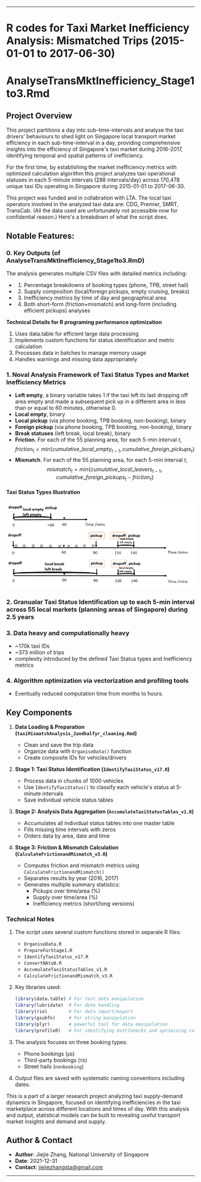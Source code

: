 
---

# R codes for Taxi Market Inefficiency Analysis: Mismatched Trips (2015-01-01 to 2017-06-30)
# AnalyseTransMktInefficiency_Stage1to3.Rmd 

## Project Overview
This project partitions a day into sub-time-intervals and analyse the taxi drivers’ behaviours to shed light on Singapore local transport market efficiency in each sub-time-interval in a day, providing comprehensive insights into the efficiency of Singapore's taxi market during 2016-2017, identifying temporal and spatial patterns of inefficiency.

For the first time, by establishing the market inefficiency metrics with optimized calculation algorithm this project analyzes taxi operational statuses in each 5-minute intervals (288 intervals/day) across 170,478 unique taxi IDs operating in Singapore during 2015-01-01 to 2017-06-30.

This project was funded and in collabration with LTA. The local taxi operators involved in the analyzed taxi data are: CDG, Premier, SMRT, TransCab. (All the data used are unfortunately not accessible now for confidential reason.) Here's a breakdown of what the script does.

## Notable Features:

### 0. Key Outputs (of AnalyseTransMktInefficiency_Stage1to3.RmD)

The analysis generates multiple CSV files with detailed metrics including:
 - 1. Percentage breakdowns of booking types (phone, TPB, street hail)
 - 2. Supply composition (local/foreign pickups, empty cruising, breaks)
 - 3. Inefficiency metrics by time of day and geographical area
 - 4. Both short-form (friction+mismatch) and long-form (including efficient pickups) analyses

**Technical Details for R programing performance optimization**
1. Uses data.table for efficient large data processing
2. Implements custom functions for status identification and metric calculation
3. Processes data in batches to manage memory usage
4. Handles warnings and missing data appropriately

### 1. Noval Analysis Framework of Taxi Status Types and Market Inefficiency Metrics
- **Left empty**, a binary variable takes 1 if the taxi left its last dropping off area empty and made a subsequent pick up in a different area in less than or equal to 60 minutes, otherwise 0.
- **Local empty**, binary
- **Local pickup** (via phone booking, TPB booking, non-booking), binary
- **Foreign pickup** (via phone booking, TPB booking, non-booking), binary
- **Break statuses** (left break, local break), binary
- **Friction**. For each of the 55 planning area, for each 5-min interval $t$,
$$
  friction_t = min\{cumulative\_local\_empty_{t-1}, cumulative\_foreign\_pickups_{t}\}
$$
- **Mismatch**. For each of the 55 planning area, for each 5-min interval $t$,
$$
  mismatch_t = min\{cumulative\_local\_leavers_{t-1}, cumulative\_foreign\_pickups_{t} - friction_t\}
$$
#### Taxi Status Types Illustration

![Illustration of Taxi Status Types](./figs/graph_def.png)

### 2. Granualar Taxi Status Identification up to each 5-min interval across 55 local markets (planning areas of Singapore) during 2.5 years

### 3. Data heavy and computationally heavy
- ~170k taxi IDs
- ~373 million of trips
- complexity introduced by the defined Taxi Status types and Inefficiency metrics 

### 4. Algorithm optimization via vectorization and profiling tools
- Eventually reduced computation time from months to hours.

## Key Components

1. **Data Loading & Preparation (`taxiMismatchAnalysis_2andhalfyr_cleaning.Rmd`)**
   - Clean and save the trip data
   - Organize data with `OrganiseData()` function
   - Create composite IDs for vehicles/drivers

2. **Stage 1: Taxi Status Identification (`IdentifyTaxiStatus_v17.R`)**
   - Process data in chunks of 1000 vehicles
   - Use `IdentifyTaxiStatus()` to classify each vehicle's status at 5-minute intervals
   - Save individual vehicle status tables

3. **Stage 2: Analysis Data Aggregation (`AccumulateTaxiStatusTables_v1.R`)**
   - Accumulates all individual status tables into one master table
   - Fills missing time intervals with zeros
   - Orders data by area, date and time

4. **Stage 3: Friction & Mismatch Calculation (`CalculateFrictionandMismatch_v3.R`)**
   - Computes friction and mismatch metrics using `CalculateFrictionandMismatch()`
   - Separates results by year (2016, 2017)
   - Generates multiple summary statistics:
     * Pickups over time/area (%)
     * Supply over time/area (%)
     * Inefficiency metrics (short/long versions)

### Technical Notes

1. The script uses several custom functions stored in separate R files:
   - `OrganiseData.R`
   - `PrepareForStage1.R`
   - `IdentifyTaxiStatus_v17.R`
   - `ConvertNAto0.R`
   - `AccumulateTaxiStatusTables_v1.R`
   - `CalculateFrictionandMismatch_v3.R`

2. Key libraries used:
   ```r
   library(data.table) # For fast data manipulation
   library(lubridate)  # For date handling  
   library(rio)        # For data import/export
   library(gsubfn)     # For string manipulation
   library(plyr)       # powerful tool for data manipulation
   library(profileR)   # For identifying bottlenecks and optimizing code performance

   ```

3. The analysis focuses on three booking types:
   - Phone bookings (`pb`)
   - Third-party bookings (`tb`)
   - Street hails (`nonbooking`)

4. Output files are saved with systematic naming conventions including dates.



This is a part of a larger research project analyzing taxi supply-demand dynamics in Singapore, focused on identifying inefficiencies in the taxi marketplace across different locations and times of day. With this analysis and output, statistical models can be built to revealing useful transport market insights and demand and supply.

## Author & Contact  
- **Author**: Jiejie Zhang, National University of Singapore
- **Date**: 2021-12-31
- **Contact**: jiejiezhangsta@gmail.com

---
